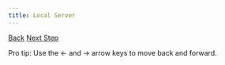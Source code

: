 ```yaml
---
title: Local Server
---
```


<a id="prev" class="btn btn-basic" href="{% link _docs/repl-console.md %}">Back</a>
<a id="next" class="btn btn-primary" href="{% link _docs/database-dynamodb.md %}">Next Step</a>
<p class="keyboard-tip">Pro tip: Use the <- and -> arrow keys to move back and forward.</p>
